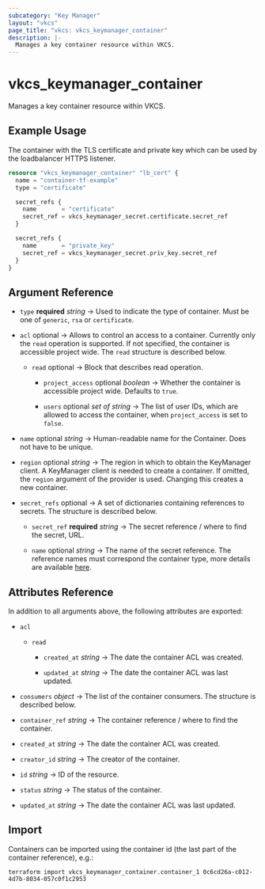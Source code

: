 ```yaml
---
subcategory: "Key Manager"
layout: "vkcs"
page_title: "vkcs: vkcs_keymanager_container"
description: |-
  Manages a key container resource within VKCS.
---
```


# vkcs_keymanager_container

Manages a key container resource within VKCS.

## Example Usage
The container with the TLS certificate and private key which can be used by the loadbalancer HTTPS listener.
```terraform
resource "vkcs_keymanager_container" "lb_cert" {
  name = "container-tf-example"
  type = "certificate"

  secret_refs {
    name       = "certificate"
    secret_ref = vkcs_keymanager_secret.certificate.secret_ref
  }

  secret_refs {
    name       = "private_key"
    secret_ref = vkcs_keymanager_secret.priv_key.secret_ref
  }
}
```

## Argument Reference
- `type` **required** *string* &rarr;  Used to indicate the type of container. Must be one of `generic`, `rsa` or `certificate`.

- `acl` optional &rarr;  Allows to control an access to a container. Currently only the `read` operation is supported. If not specified, the container is accessible project wide. The `read` structure is described below.
    - `read` optional &rarr;  Block that describes read operation.
        - `project_access` optional *boolean* &rarr;  Whether the container is accessible project wide. Defaults to `true`.

        - `users` optional *set of* *string* &rarr;  The list of user IDs, which are allowed to access the container, when `project_access` is set to `false`.

- `name` optional *string* &rarr;  Human-readable name for the Container. Does not have to be unique.

- `region` optional *string* &rarr;  The region in which to obtain the KeyManager client. A KeyManager client is needed to create a container. If omitted, the `region` argument of the provider is used. Changing this creates a new container.

- `secret_refs` optional &rarr;  A set of dictionaries containing references to secrets. The structure is described below.
    - `secret_ref` **required** *string* &rarr;  The secret reference / where to find the secret, URL.

    - `name` optional *string* &rarr;  The name of the secret reference. The reference names must correspond the container type, more details are available [here](https://docs.openstack.org/barbican/stein/api/reference/containers.html).


## Attributes Reference
In addition to all arguments above, the following attributes are exported:
- `acl` 
    - `read` 
        - `created_at` *string* &rarr;  The date the container ACL was created.

        - `updated_at` *string* &rarr;  The date the container ACL was last updated.

- `consumers` *object* &rarr;  The list of the container consumers. The structure is described below.

- `container_ref` *string* &rarr;  The container reference / where to find the container.

- `created_at` *string* &rarr;  The date the container ACL was created.

- `creator_id` *string* &rarr;  The creator of the container.

- `id` *string* &rarr;  ID of the resource.

- `status` *string* &rarr;  The status of the container.

- `updated_at` *string* &rarr;  The date the container ACL was last updated.



## Import

Containers can be imported using the container id (the last part of the container reference), e.g.:

```shell
terraform import vkcs_keymanager_container.container_1 0c6cd26a-c012-4d7b-8034-057c0f1c2953
```
